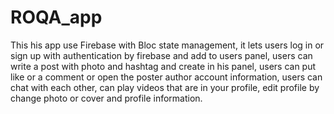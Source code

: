 # ROQA_app

This his app use Firebase with Bloc state management, it lets users log in or sign up with authentication by firebase and add to users panel, users can write a post with photo and hashtag and create in his panel, users can put like or a comment or open the poster author account information, users can chat with each other, can play videos that are in your profile, edit profile by change photo or cover and profile information.
